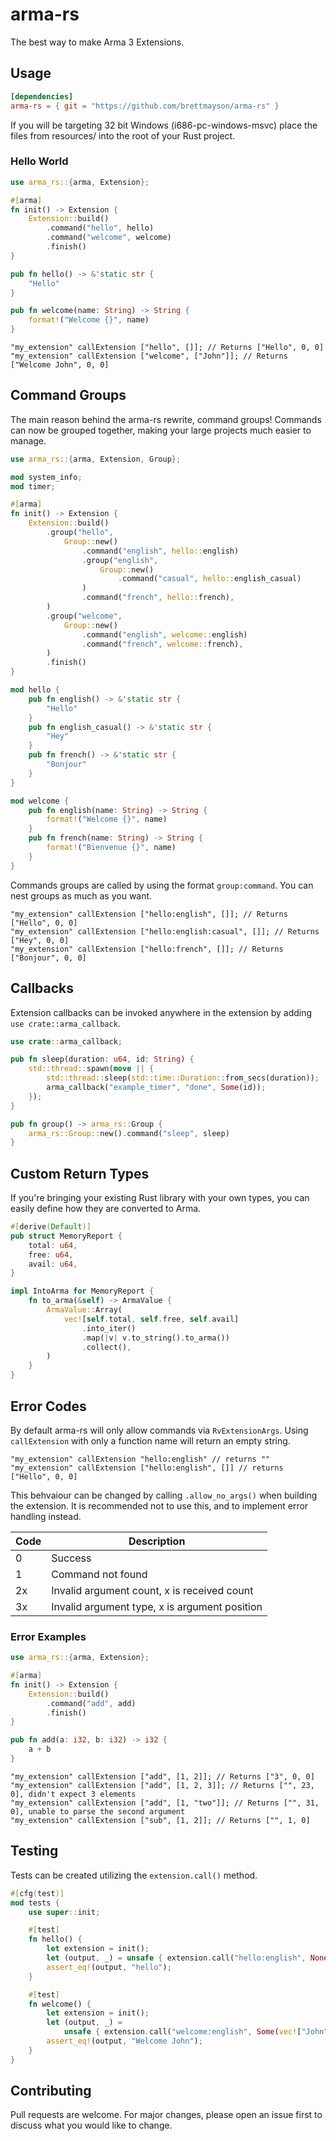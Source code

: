 # arma-rs 

The best way to make Arma 3 Extensions.

## Usage

```toml
[dependencies]
arma-rs = { git = "https://github.com/brettmayson/arma-rs" }
```

If you will be targeting 32 bit Windows (i686-pc-windows-msvc) place the files from resources/ into the root of your Rust project.

### Hello World

```rs
use arma_rs::{arma, Extension};

#[arma]
fn init() -> Extension {
    Extension::build()
        .command("hello", hello)
        .command("welcome", welcome)
        .finish()
}

pub fn hello() -> &'static str {
    "Hello"
}

pub fn welcome(name: String) -> String {
    format!("Welcome {}", name)
}
```

```sqf
"my_extension" callExtension ["hello", []]; // Returns ["Hello", 0, 0]
"my_extension" callExtension ["welcome", ["John"]]; // Returns ["Welcome John", 0, 0]
```
## Command Groups

The main reason behind the arma-rs rewrite, command groups! Commands can now be grouped together, making your large projects much easier to manage.

```rs
use arma_rs::{arma, Extension, Group};

mod system_info;
mod timer;

#[arma]
fn init() -> Extension {
    Extension::build()
        .group("hello",
            Group::new()
                .command("english", hello::english)
                .group("english",
                    Group::new()
                        .command("casual", hello::english_casual)
                )
                .command("french", hello::french),
        )
        .group("welcome",
            Group::new()
                .command("english", welcome::english)
                .command("french", welcome::french),
        )
        .finish()
}

mod hello {
    pub fn english() -> &'static str {
        "Hello"
    }
    pub fn english_casual() -> &'static str {
        "Hey"
    }
    pub fn french() -> &'static str {
        "Bonjour"
    }
}

mod welcome {
    pub fn english(name: String) -> String {
        format!("Welcome {}", name)
    }
    pub fn french(name: String) -> String {
        format!("Bienvenue {}", name)
    }
}
```

Commands groups are called by using the format `group:command`. You can nest groups as much as you want.

```sqf
"my_extension" callExtension ["hello:english", []]; // Returns ["Hello", 0, 0]
"my_extension" callExtension ["hello:english:casual", []]; // Returns ["Hey", 0, 0]
"my_extension" callExtension ["hello:french", []]; // Returns ["Bonjour", 0, 0]
```

## Callbacks

Extension callbacks can be invoked anywhere in the extension by adding `use crate::arma_callback`.

```rs
use crate::arma_callback;

pub fn sleep(duration: u64, id: String) {
    std::thread::spawn(move || {
        std::thread::sleep(std::time::Duration::from_secs(duration));
        arma_callback("example_timer", "done", Some(id));
    });
}

pub fn group() -> arma_rs::Group {
    arma_rs::Group::new().command("sleep", sleep)
}
```

## Custom Return Types

If you're bringing your existing Rust library with your own types, you can easily define how they are converted to Arma.

```rs
#[derive(Default)]
pub struct MemoryReport {
    total: u64,
    free: u64,
    avail: u64,
}

impl IntoArma for MemoryReport {
    fn to_arma(&self) -> ArmaValue {
        ArmaValue::Array(
            vec![self.total, self.free, self.avail]
                .into_iter()
                .map(|v| v.to_string().to_arma())
                .collect(),
        )
    }
}
```

## Error Codes

By default arma-rs will only allow commands via `RvExtensionArgs`. Using `callExtension` with only a function name will return an empty string.

```sqf
"my_extension" callExtension "hello:english" // returns ""
"my_extension" callExtension ["hello:english", []] // returns ["Hello", 0, 0]
```

This behvaiour can be changed by calling `.allow_no_args()` when building the extension. It is recommended not to use this, and to implement error handling instead.

| Code | Description                                   |
|------|-----------------------------------------------|
|  0   | Success                                       |
|  1   | Command not found                             |
|  2x  | Invalid argument count, x is received count   |
|  3x  | Invalid argument type, x is argument position |

### Error Examples

```rs
use arma_rs::{arma, Extension};

#[arma]
fn init() -> Extension {
    Extension::build()
        .command("add", add)
        .finish()
}

pub fn add(a: i32, b: i32) -> i32 {
    a + b
}
```

```sqf
"my_extension" callExtension ["add", [1, 2]]; // Returns ["3", 0, 0]
"my_extension" callExtension ["add", [1, 2, 3]]; // Returns ["", 23, 0], didn't expect 3 elements
"my_extension" callExtension ["add", [1, "two"]]; // Returns ["", 31, 0], unable to parse the second argument
"my_extension" callExtension ["sub", [1, 2]]; // Returns ["", 1, 0]
```

## Testing

Tests can be created utilizing the `extension.call()` method.

```rs
#[cfg(test)]
mod tests {
    use super::init;

    #[test]
    fn hello() {
        let extension = init();
        let (output, _) = unsafe { extension.call("hello:english", None) };
        assert_eq!(output, "hello");
    }

    #[test]
    fn welcome() {
        let extension = init();
        let (output, _) =
            unsafe { extension.call("welcome:english", Some(vec!["John".to_string()])) };
        assert_eq!(output, "Welcome John");
    }
}
```

## Contributing

Pull requests are welcome. For major changes, please open an issue first to discuss what you would like to change.
